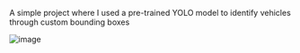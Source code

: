 A simple project where I used a pre-trained YOLO model to identify vehicles through custom bounding boxes

![image](https://github.com/aakarsh31/yolo/assets/89195418/f30757a2-6480-4d94-9d56-a70f7270f0c8)

